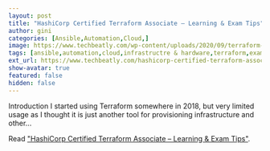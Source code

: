 ```yaml
---
layout: post
title: "HashiCorp Certified Terraform Associate – Learning & Exam Tips"
author: gini
categories: [Ansible,Automation,Cloud,]
image: https://www.techbeatly.com/wp-content/uploads/2020/09/terraform-certification-exam-tips-1024x576.png
tags: [ansible,automation,cloud,infrastructre & hardware,terraform,exam tips,hashicorp,hashicorp certified terraform associate,how to pass terraform exam,infrastructure as code,infrastructure automation,terraform,terraform associate certification exam tips,terraform associate certification tips,terraform certification,terraform exam,terraform exam guide,terraform exam preparation,terraform exam questions,terraform exam tips,terraform study guide,]
ext_url: https://www.techbeatly.com/hashicorp-certified-terraform-associate-learning-exam-tips/
show-avatar: true
featured: false
hidden: false
---
```


Introduction I started using Terraform somewhere in 2018, but very limited usage as I thought it is just another tool for provisioning infrastructure and other...

Read ["HashiCorp Certified Terraform Associate – Learning & Exam Tips"](https://www.techbeatly.com/hashicorp-certified-terraform-associate-learning-exam-tips/).